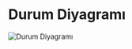 # Durum Diyagramı

![Durum Diyagramı](https://github.com/isaulutepe/Kaft-WebSite-Clone/blob/main/Durum%20Diyagram%C4%B1.png)
